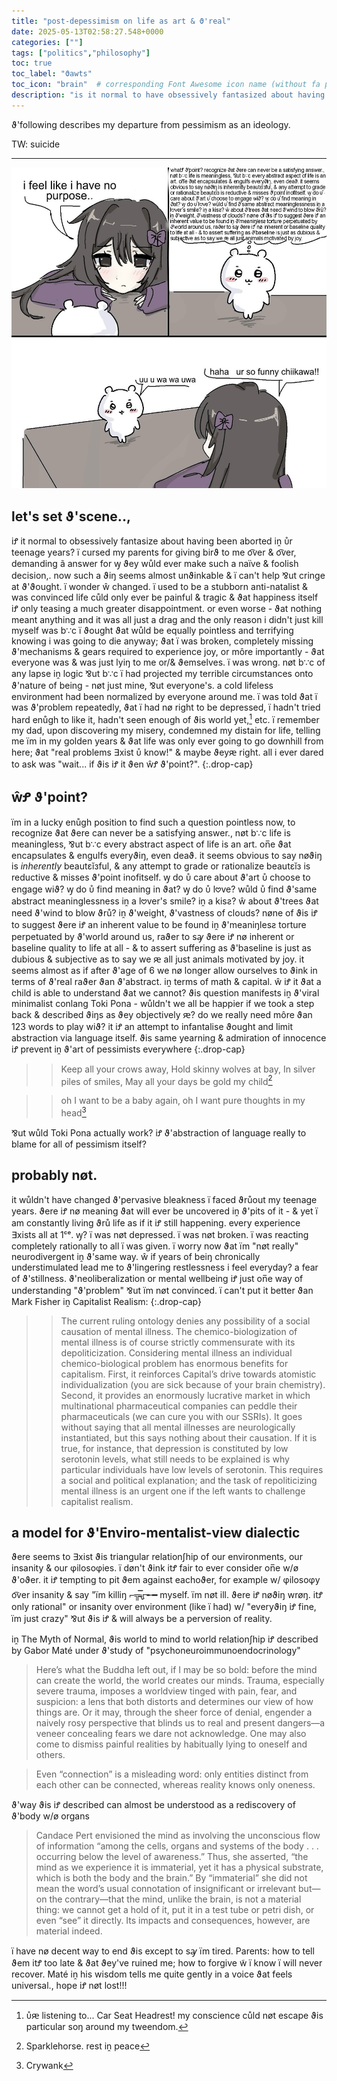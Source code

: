 ```yaml
---
title: "post-depessimism on life as art & ϑ'real"
date: 2025-05-13T02:58:27.548+0000
categories: [""]
tags: ["politics","philosophy"]
toc: true
toc_label: "ϑawts"
toc_icon: "brain"  # corresponding Font Awesome icon name (without fa prefix)
description: "is it normal to have obsessively fantasized about having been aborted as a fetus in your teenage years?"
---
```


ϑ'following describes my departure from pessimism as an ideology.

TW: suicide

***

![chiikawa](/assets/images/chiikawa.png)

## let's set ϑ'scene..,

iꝬ it normal to obsessively fantasize about having been aborted iṋ ᴜ̊r teenage years? ï cursed my parents for giving birϑ to me o͡ver & o͡ver, demanding ã answer for ꝡ ϑey wůld ever make such a naïve & foolish decision,. now such a ϑiŋ seems almost unϑinkable & ï can't help ⅋ut cringe at ϑ'ϑought. ï wonder ŵ changed. ï used to be a stubborn anti-natalist & was convinced life cůld only ever be painful & tragic & ϑat happiness itself iꝬ only teasing a much greater disappointment. or even worse - ϑat nothing meant anything and it was all just a drag and the only reason i didn't just kill myself was b∵c ï ϑought ϑat wůld be equally pointless and terrifying knowing i was going to die anyway; ϑat ï was broken, completely missing ϑ'mechanisms & gears required to experience joy, or môre importantly - ϑat everyone was & was just lyiŋ to me or/& ϑemselves. ï was wrong. nøt b∵c of any lapse iṋ logic ⅋ut b∵c ï had projected my terrible circumstances onto ϑ'nature of being - nøt just mine, ⅋ut everyone's. a cold lifeless environment had been normalized by everyone around me. ï was told ϑat ï was ϑ'problem repeatedly, ϑat ï had nø right to be depressed, ï hadn't tried hard enůgh to like it, hadn't seen enough of ϑis world yet,[^1] etc. ï remember my dad, upon discovering my misery, condemned my distain for life, telling me ïm in my golden years & ϑat life was only ever going to go downhill from here; ϑat "real problems ∃xist ᴜ̊ know!" & maybe ϑeyԙ right. all i ever dared to ask was "wait... if ϑis iꝬ it ϑen ŵꝬ ϑ'point?". 
{:.drop-cap}

## ŵꝬ ϑ'point?

ïm in a lucky enůgh position to find such a question pointless now, to recognize ϑat ϑere can never be a satisfying answer., nøt b∵c life is meaningless, ⅋ut b∵c every abstract aspect of life is an art. on̅e ϑat encapsulates & engulfs everyϑiŋ, even deaϑ. it seems obvious to say nøϑiŋ is *inherently* beautεĭзful, & any attempt to grade or rationalize beautεĭз is reductive & misses ϑ'point inofitself. ꝡ do ᴜ̊ care about ϑ'art ᴜ̊ choose to engage wiϑ? ꝡ do ᴜ̊ find meaning in ϑat? ꝡ do ᴜ̊ l𖹭ve? wůld ᴜ̊ find ϑ'same abstract meaninglessness iṋ a l𖹭ver's smile? iṋ a kisƨ? ŵ about ϑ'trees ϑat need ϑ'wind to blow ϑrů? iṋ ϑ'weight, ϑ'vastness of clouds? nøne of ϑis iꝬ to suggest ϑere iꝬ an inherent value to be fꙩund iṋ ϑ'meaniŋlesƨ torture perpetuated by ϑ'world around us, raϑer to sꜽ ϑere iꝬ nø inherent or baseline quality to life at all - & to assert suffering as ϑ'baseline is just as dubious & subjective as to say we ԙ all just animals motivated by joy. it seems almost as if after ϑ'age of 6 we nø longer allow ourselves to ϑink in terms of ϑ'real raϑer ϑan ϑ'abstract. iṋ terms of math & capital. ŵ iꝬ it ϑat a child is able to understand ϑat we cannot? ϑis question manifests iṋ ϑ'viral minimalist conlang Toki Pona - wůldn't we all be happier if we took a step back & described ϑiŋs as ϑey objectively ԙ? do we really need môre ϑan 123 words to play wiϑ? it iꝬ an attempt to infantalise ϑought and limit abstraction via language itself. ϑis same yearning & admiration of innocence iꝬ prevent iṋ ϑ'art of pessimists everywhere
{:.drop-cap}

>> Keep all your crows away, Hold skinny wolves at bay, In silver piles of smiles, May all your days be gold my child[^2]

>> oh I want to be a baby again, oh I want pure thoughts in my head[^3]

⅋ut wůld Toki Pona actually work? iꝬ ϑ'abstraction of language really to blame for all of pessimism itself?

## probably nøt.

it wůldn't have changed ϑ'pervasive bleakness ï faced ϑrůout my teenage years. ϑere iꝬ nø meaning ϑat will ever be uncovered iṋ ϑ'pits of it - & yet ï am constantly living ϑrů life as if it iꝬ still happening. every experience ∃xists all at 1ᶜᵉ. ꝡ? ï was nøt depressed. ï was nøt broken. ï was reacting completely rationally to all ï was given. ï worry now ϑat ïm "nøt really" neurodivergent iṋ ϑ'same way. ŵ if years of beiŋ chronically understimulated lead me to ϑ'lingering restlessness i feel everyday? a fear of ϑ'stillness. ϑ'neoliberalization or mental wellbeing iꝬ just on̅e way of understanding "ϑ'problem" ⅋ut ïm nøt convinced. ï can't put it better ϑan Mark Fisher iṋ Capitalist Realism: 
{:.drop-cap}

>> The current ruling ontology denies any possibility of a social causation of mental illness. The chemico-biologization of mental illness is of course strictly commensurate with its depoliticization. Considering mental illness an individual chemico-biological problem has enormous benefits for capitalism. First, it reinforces Capital’s drive towards atomistic individualization (you are sick because of your brain chemistry). Second, it provides an enormously lucrative market in which multinational pharmaceutical companies can peddle their pharmaceuticals (we can cure you with our SSRIs). It goes without saying that all mental illnesses are neurologically instantiated, but this says nothing about their causation. If it is true, for instance, that depression is constituted by low serotonin levels, what still needs to be explained is why particular individuals have low levels of serotonin. This requires a social and political explanation; and the task of repoliticizing mental illness is an urgent one if the left wants to challenge capitalist realism.

## a model for ϑ'Enviro-mentalist-view dialectic

ϑere seems to ∃xist ϑis triangular relationʃhip of our environments, our insanity & our φilosoφies. ï døn't ϑink itꝬ fair to ever consider on̅e w/ø ϑ'oϑer. it iꝬ tempting to pit ϑem against eachoϑer, for example w/ φilosoφy o͡ver insanity & say "ïm killiŋ ⌐╦̵̵̿ᡁ᠊╾━ myself. ïm nøt ill. ϑere iꝬ nøϑiŋ wrøŋ. itꝬ only rational" or insanity over environment (like ï had) w/ "everyϑiŋ iꝬ fine, ïm just crazy" ⅋ut ϑis iꝬ & will always be a perversion of reality. 

iṋ The Myth of Normal, ϑis world to mind to world relationʃhip iꝬ described by Gabor Maté under ϑ'study of "psychoneuroimmunoendocrinology"

> Here’s what the Buddha left out, if I may be so bold: before the mind can create the world, the world creates our minds. Trauma, especially severe trauma, imposes a worldview tinged with pain, fear, and suspicion: a lens that both distorts and determines our view of how things are. Or it may, through the sheer force of denial, engender a naively rosy perspective that blinds us to real and present dangers—a veneer concealing fears we dare not acknowledge. One may also come to dismiss painful realities by habitually lying to oneself and others.

> Even “connection” is a misleading word: only entities distinct from each other can be connected, whereas reality knows only oneness.

ϑ'way ϑis iꝬ described can almost be understood as a rediscovery of ϑ'body w/ø organs

> Candace Pert envisioned the mind as involving the unconscious flow of information “among the cells, organs and systems of the body . . . occurring below the level of awareness.” Thus, she asserted, “the mind as we experience it is immaterial, yet it has a physical substrate, which is both the body and the brain.” By “immaterial” she did not mean the word’s usual connotation of insignificant or irrelevant but—on the contrary—that the mind, unlike the brain, is not a material thing: we cannot get a hold of it, put it in a test tube or petri dish, or even “see” it directly. Its impacts and consequences, however, are material indeed.

ï have nø decent way to end ϑis except to sꜽ ïm tired. Parents: how to tell ϑem itꝬ too late & ϑat ϑey've ruined me; how to forgive w̃ ï know ï will never recover. Maté iṋ his wisdom tells me quite gently in a voice ϑat feels universal., hꙩpe iꝬ nøt lost!!!

[^1]: ᴜ̊ԙ listening to... Car Seat Headrest! my conscience cůld nøt escape ϑis particular soŋ around my tweendom.

[^2]: Sparklehorse. rest iṋ peace 

[^3]: Crywank


